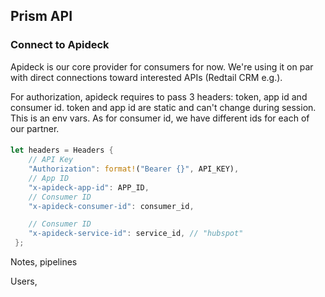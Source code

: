## Prism API

### Connect to Apideck

Apideck is our core provider for consumers for now. We're using it on par with direct connections toward interested APIs (Redtail CRM e.g.).

For authorization, apideck requires to pass 3 headers: token, app id and consumer id. token and app id are static and can't change during session. This is an env vars. As for consumer id, we have different ids for each of our partner.

#### 

```rust
let headers = Headers {
    // API Key
    "Authorization": format!("Bearer {}", API_KEY),
    // App ID
    "x-apideck-app-id": APP_ID,
    // Consumer ID
    "x-apideck-consumer-id": consumer_id,

    // Consumer ID
    "x-apideck-service-id": service_id, // "hubspot"
 };
 ```

Notes, pipelines

Users, 

